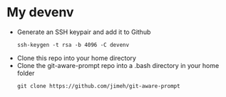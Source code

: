 # My devenv

* Generate an SSH keypair and add it to Github
    ```
    ssh-keygen -t rsa -b 4096 -C devenv
    ```
* Clone this repo into your home directory
* Clone the git-aware-prompt repo into a .bash directory in your home folder
    ```
    git clone https://github.com/jimeh/git-aware-prompt
    ```
